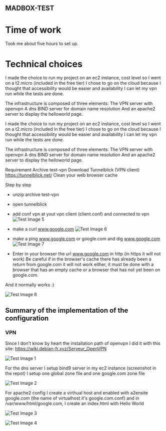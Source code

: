 ## MADBOX-TEST

# Time of work

Took me about five hours to set up.

# Technical choices

I made the choice to run my project on an ec2 instance, cost level so I went on a t2.micro (included in the free tier)
I chose to go on the cloud because I thought that accessibility would be easier and availability I can let my vpn run while the tests are done.

The infrastructure is composed of three elements:
The VPN server with openvpn
A dns BIND server for domain name resolution
And an apache2 server to display the helloworld page.

I made the choice to run my project on an ec2 instance, cost level so I went on a t2.micro (included in the free tier)
I chose to go on the cloud because I thought that accessibility would be easier and availability I can let my vpn run while the tests are done.

The infrastructure is composed of three elements:
The VPN server with openvpn
A dns BIND server for domain name resolution
And an apache2 server to display the helloworld page.


Requirement
Archive test-vpn
Download Tunnelblick (VPN client) https://tunnelblick.net/
Clean your web browser cache

Step by step
- unzip archive test-vpn

- open tunnelblick

- add conf vpn at yout vpn client (client.conf) and connected to vpn
![Test Image 5](https://github.com/LokiLoka/MADBOX-TEST/blob/master/Capture7.png)

- make a curl www.google.com
![Test Image 6](https://github.com/LokiLoka/MADBOX-TEST/blob/master/Capture%20d%E2%80%99%C3%A9cran%202020-01-16%20%C3%A0%2018.50.47.png)

- make a ping www.google.com or google.com and dig www.google.com
![Test Image 7](https://github.com/LokiLoka/MADBOX-TEST/blob/master/Capture6.png)

- Enter in your browser the url www.google.com in http (in https it will not work)
Be careful if in the browser's cache there has already been a return from google.com 
it will not work either, it must be done with a browser that has an empty cache or a browser that has not yet been on google.com.

And it normally works :)

![Test Image 8](https://github.com/LokiLoka/MADBOX-TEST/blob/master/Capture%20d%E2%80%99%C3%A9cran%202020-01-16%20%C3%A0%2018.50.31.png)

## Summary of the implementation of the configuration

### VPN
Since I don't know by heart the installation path of openvpn I did it with this site:
https://wiki.debian-fr.xyz/Serveur_OpenVPN

![Test Image 1](https://github.com/LokiLoka/MADBOX-TEST/blob/master/Capture%20d%E2%80%99%C3%A9cran%202020-01-16%20%C3%A0%2019.39.45.png)

For the dns server I setup bind9 server in my ec2 instance (screenshot in the repot)
I setup one global zone file and one google.com zone file

![Test Image 2](https://github.com/LokiLoka/MADBOX-TEST/blob/master/Capture%20d%E2%80%99%C3%A9cran%202020-01-16%20%C3%A0%2019.41.15.png)

For apache2 config I create a virthual host and enabled with a2ensite google.com (the name of virtualhost it's google.com.conf)
and in /var/www/html/google.com, I create an index.html with Hello World

![Test Image 3](https://github.com/LokiLoka/MADBOX-TEST/blob/master/Capture%20d%E2%80%99%C3%A9cran%202020-01-16%20%C3%A0%2019.41.52.png)

![Test Image 4](https://github.com/LokiLoka/MADBOX-TEST/blob/master/Capture%20d%E2%80%99%C3%A9cran%202020-01-16%20%C3%A0%2021.00.13.png)



